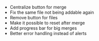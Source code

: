 - Centralize button for merge
- Fix the same file not being addable again
- Remove button for files
- Make it possible to reset after merge
- Add progress bar for big merges
- Better error handling instead of alerts